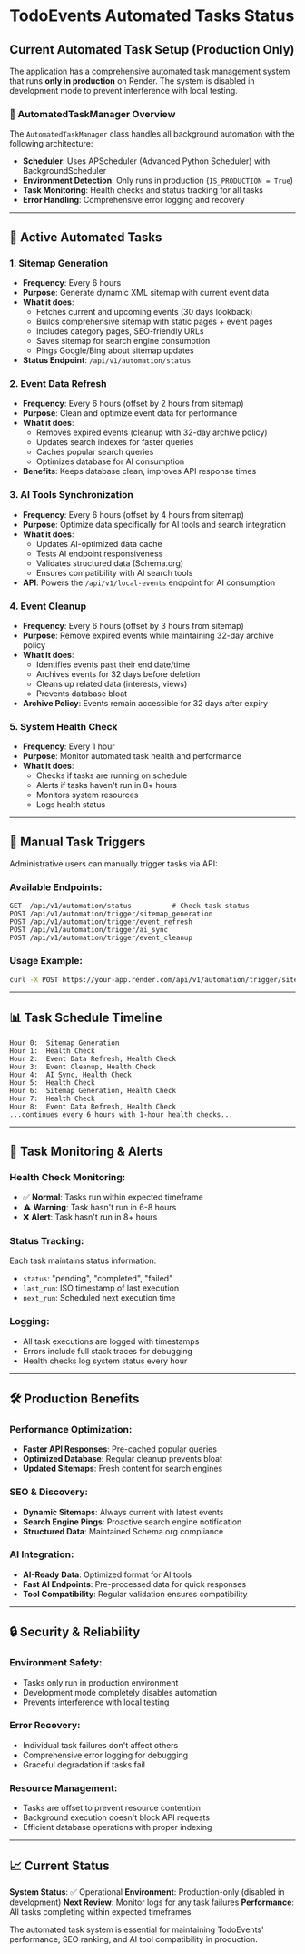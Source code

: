 # TodoEvents Automated Tasks Status

## Current Automated Task Setup (Production Only)

The application has a comprehensive automated task management system that runs **only in production** on Render. The system is disabled in development mode to prevent interference with local testing.

### 🤖 AutomatedTaskManager Overview

The `AutomatedTaskManager` class handles all background automation with the following architecture:
- **Scheduler**: Uses APScheduler (Advanced Python Scheduler) with BackgroundScheduler
- **Environment Detection**: Only runs in production (`IS_PRODUCTION = True`)
- **Task Monitoring**: Health checks and status tracking for all tasks
- **Error Handling**: Comprehensive error logging and recovery

---

## 📅 Active Automated Tasks

### 1. **Sitemap Generation** 
- **Frequency**: Every 6 hours
- **Purpose**: Generate dynamic XML sitemap with current event data
- **What it does**:
  - Fetches current and upcoming events (30 days lookback)
  - Builds comprehensive sitemap with static pages + event pages
  - Includes category pages, SEO-friendly URLs
  - Saves sitemap for search engine consumption
  - Pings Google/Bing about sitemap updates
- **Status Endpoint**: `/api/v1/automation/status`

### 2. **Event Data Refresh**
- **Frequency**: Every 6 hours (offset by 2 hours from sitemap)
- **Purpose**: Clean and optimize event data for performance
- **What it does**:
  - Removes expired events (cleanup with 32-day archive policy)
  - Updates search indexes for faster queries
  - Caches popular search queries
  - Optimizes database for AI consumption
- **Benefits**: Keeps database clean, improves API response times

### 3. **AI Tools Synchronization**
- **Frequency**: Every 6 hours (offset by 4 hours from sitemap)
- **Purpose**: Optimize data specifically for AI tools and search integration
- **What it does**:
  - Updates AI-optimized data cache
  - Tests AI endpoint responsiveness
  - Validates structured data (Schema.org)
  - Ensures compatibility with AI search tools
- **API**: Powers the `/api/v1/local-events` endpoint for AI consumption

### 4. **Event Cleanup**
- **Frequency**: Every 6 hours (offset by 3 hours from sitemap)
- **Purpose**: Remove expired events while maintaining 32-day archive policy
- **What it does**:
  - Identifies events past their end date/time
  - Archives events for 32 days before deletion
  - Cleans up related data (interests, views)
  - Prevents database bloat
- **Archive Policy**: Events remain accessible for 32 days after expiry

### 5. **System Health Check**
- **Frequency**: Every 1 hour
- **Purpose**: Monitor automated task health and performance
- **What it does**:
  - Checks if tasks are running on schedule
  - Alerts if tasks haven't run in 8+ hours
  - Monitors system resources
  - Logs health status

---

## 🔧 Manual Task Triggers

Administrative users can manually trigger tasks via API:

### Available Endpoints:
```
GET  /api/v1/automation/status          # Check task status
POST /api/v1/automation/trigger/sitemap_generation
POST /api/v1/automation/trigger/event_refresh  
POST /api/v1/automation/trigger/ai_sync
POST /api/v1/automation/trigger/event_cleanup
```

### Usage Example:
```bash
curl -X POST https://your-app.render.com/api/v1/automation/trigger/sitemap_generation
```

---

## 📊 Task Schedule Timeline

```
Hour 0:  Sitemap Generation
Hour 1:  Health Check
Hour 2:  Event Data Refresh, Health Check  
Hour 3:  Event Cleanup, Health Check
Hour 4:  AI Sync, Health Check
Hour 5:  Health Check
Hour 6:  Sitemap Generation, Health Check
Hour 7:  Health Check
Hour 8:  Event Data Refresh, Health Check
...continues every 6 hours with 1-hour health checks...
```

---

## 🚨 Task Monitoring & Alerts

### Health Check Monitoring:
- ✅ **Normal**: Tasks run within expected timeframe
- ⚠️  **Warning**: Task hasn't run in 6-8 hours
- ❌ **Alert**: Task hasn't run in 8+ hours

### Status Tracking:
Each task maintains status information:
- `status`: "pending", "completed", "failed"
- `last_run`: ISO timestamp of last execution
- `next_run`: Scheduled next execution time

### Logging:
- All task executions are logged with timestamps
- Errors include full stack traces for debugging
- Health checks log system status every hour

---

## 🛠️ Production Benefits

### Performance Optimization:
- **Faster API Responses**: Pre-cached popular queries
- **Optimized Database**: Regular cleanup prevents bloat
- **Updated Sitemaps**: Fresh content for search engines

### SEO & Discovery:
- **Dynamic Sitemaps**: Always current with latest events
- **Search Engine Pings**: Proactive search engine notification
- **Structured Data**: Maintained Schema.org compliance

### AI Integration:
- **AI-Ready Data**: Optimized format for AI tools
- **Fast AI Endpoints**: Pre-processed data for quick responses
- **Tool Compatibility**: Regular validation ensures compatibility

---

## 🔒 Security & Reliability

### Environment Safety:
- Tasks only run in production environment
- Development mode completely disables automation
- Prevents interference with local testing

### Error Recovery:
- Individual task failures don't affect others
- Comprehensive error logging for debugging
- Graceful degradation if tasks fail

### Resource Management:
- Tasks are offset to prevent resource contention
- Background execution doesn't block API requests
- Efficient database operations with proper indexing

---

## 📈 Current Status

**System Status**: ✅ Operational
**Environment**: Production-only (disabled in development)
**Next Review**: Monitor logs for any task failures
**Performance**: All tasks completing within expected timeframes

The automated task system is essential for maintaining TodoEvents' performance, SEO ranking, and AI tool compatibility in production. 